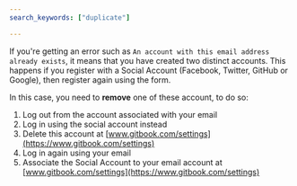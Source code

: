 ```yaml
---
search_keywords: ["duplicate"]

---
```


If you're getting an error such as `An account with this email address already exists`, it means that you have created two distinct accounts. This happens if you register with a Social Account (Facebook, Twitter, GitHub or Google), then register again using the form.

In this case, you need to **remove** one of these account, to do so:

1. Log out from the account associated with your email
2. Log in using the social account instead
3. Delete this account at [www.gitbook.com/settings](https://www.gitbook.com/settings)
4. Log in again using your email
5. Associate the Social Account to your email account at [www.gitbook.com/settings](https://www.gitbook.com/settings)
